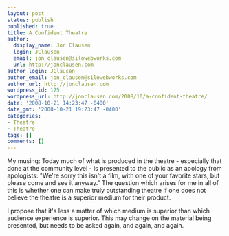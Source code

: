 ```yaml
---
layout: post
status: publish
published: true
title: A Confident Theatre
author:
  display_name: Jon Clausen
  login: JClausen
  email: jon_clausen@silowebworks.com
  url: http://jonclausen.com
author_login: JClausen
author_email: jon_clausen@silowebworks.com
author_url: http://jonclausen.com
wordpress_id: 175
wordpress_url: http://jonclausen.com/2008/10/a-confident-theatre/
date: '2008-10-21 14:23:47 -0400'
date_gmt: '2008-10-21 19:23:47 -0400'
categories:
- Theatre
- Theatre
tags: []
comments: []
---
```

<p>My musing: Today much of what is produced in the theatre - especially that done at the community level -  is presented to the public as an apology from apologists:  "We're sorry this isn't a film, with one of your favorite stars, but please come and see it anyway."   The question which arises for me in all of this is whether one can make truly outstanding theatre if one does not believe the theatre is a superior medium for their product.</p>
<p>I propose that it's less a matter of which medium is superior than which audience experience is superior.  This may change on the material being presented, but needs to be asked again, and again, and again.</p>
